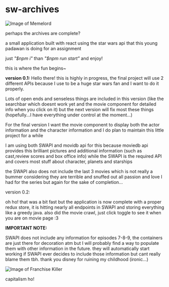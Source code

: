 # sw-archives

![Image of Memelord](https://res.cloudinary.com/ladylaurelin/image/upload/v1593220771/giphy_pfynjc.gif)

perhaps the archives are complete?

a small application built with react using the star wars api that this young padawan is doing for an assignment

just _"\$npm i"_ than _"\$npm run start"_ and enjoy!

this is where the fun begins~

**version 0.1:**
Hello there!
this is highly in progress, the final project will use 2 different APIs because I use to be a huge star wars fan and I want to do it properly.

Lots of open ends and senseless things are included in this version (like the searchbar which doesnt work yet and the movie component for detailed info when you click on it) but
the next version will fix most these things (hopefully...I have everything under control at the moment...)

For the final version I want the movie component to display both the actor information and the character information and I do plan to maintain this little project for a while

I am using both SWAPI and movidb api for this because moviedb api provides this brilliant pictures and additional information (such as cast,review scores and box office info) while the SWAPI is the required API
and covers most stuff about character, planets and starships

the SWAPI also does not include the last 3 movies which is not really a bummer considering they are terrible and snuffed out all passion and love I had for the series but again for the sake of completion...

version 0.2:

oh ho! that was a bit fast but the application is now complete with a proper redux store, it is hitting nearly all endpoints in SWAPI and storing everything like a greedy java.
also did the movie crawl, just click toggle to see it when you are on movie page :3

**IMPORTANT NOTE:**

SWAPI does not include any information for episodes 7-8-9, the containers are just there for decoration atm but I will probably find a way to populate them with other information in the future. they will automatically start working if SWAPI ever decides to include those information but cant really blame them tbh. thank you disney for ruining my childhood (ironic...)

![Image of Franchise Killer](https://res.cloudinary.com/ladylaurelin/image/upload/v1593221016/ad005481ac0ce421eea58a9e1a5835f3758e9168b3ac99c0d3aa96c354f6aa74_1_watqvo.jpg)

capitalism ho!

